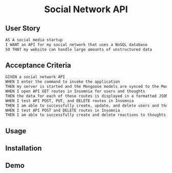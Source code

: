 <h1 align="center">Social Network API</h1>

## User Story
```md
AS A social media startup
I WANT an API for my social network that uses a NoSQL database
SO THAT my website can handle large amounts of unstructured data
```

## Acceptance Criteria
```md
GIVEN a social network API
WHEN I enter the command to invoke the application
THEN my server is started and the Mongoose models are synced to the MongoDB database
WHEN I open API GET routes in Insomnia for users and thoughts
THEN the data for each of these routes is displayed in a formatted JSON
WHEN I test API POST, PUT, and DELETE routes in Insomnia
THEN I am able to successfully create, update, and delete users and thoughts in my database
WHEN I test API POST and DELETE routes in Insomnia
THEN I am able to successfully create and delete reactions to thoughts and add and remove friends to a user’s friend list
```

## Usage

## Installation

## Demo

